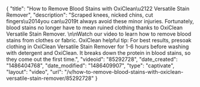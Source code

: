 {
    "title": "How to Remove Blood Stains with OxiClean\u2122 Versatile Stain Remover",
    "description": "Scraped knees, nicked chins, cut fingers\u2014you can\u2019t always avoid these minor injuries. Fortunately, blood stains no longer have to mean ruined clothing thanks to OxiClean Versatile Stain Remover. \n\nWatch our video to learn how to remove blood stains from clothes or fabric. OxiClean helpful tip: For best results, presoak clothing in OxiClean Versatile Stain Remover for 1-6 hours before washing with detergent and OxiClean. It breaks down the protein in blood stains, so they come out the first time.",
    "videoid": "85292728",
    "date_created": "1486404768",
    "date_modified": "1486409907",
    "type": "captivate",
    "layout": "video",
    "url": "\/v\/how-to-remove-blood-stains-with-oxiclean-versatile-stain-remover\/85292728"
}